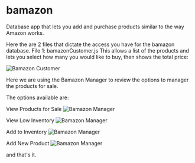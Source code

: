 # bamazon
Database app that lets you add and purchase products similar to the way Amazon works.

Here the are 2 files that dictate the access you have for the bamazon database.
File 1: bamazonCustomer.js
This allows a list of the products and lets you select how many you would like to buy, then shows the total price:


![Bamazon Customer](https://deadduck83.github.io/bamazon/videoGifs/bamazonCustomer.gif)

Here we are using the Bamazon Manager to review the options to manager the products for sale.

The options available are:

View Products for Sale
![Bamazon Manager](https://deadduck83.github.io/bamazon/videoGifs/bamazonManager_products_for_sale.gif)

View Low Inventory
![Bamazon Manager](https://deadduck83.github.io/bamazon/videoGifs/bamazonManager_low_inventory.gif)

Add to Inventory
![Bamazon Manager](https://deadduck83.github.io/bamazon/videoGifs/bamazonManager_add_qty.gif)

Add New Product
![Bamazon Manager](https://deadduck83.github.io/bamazon/videoGifs/bamazonManager_add_product.gif)

and that's it.
